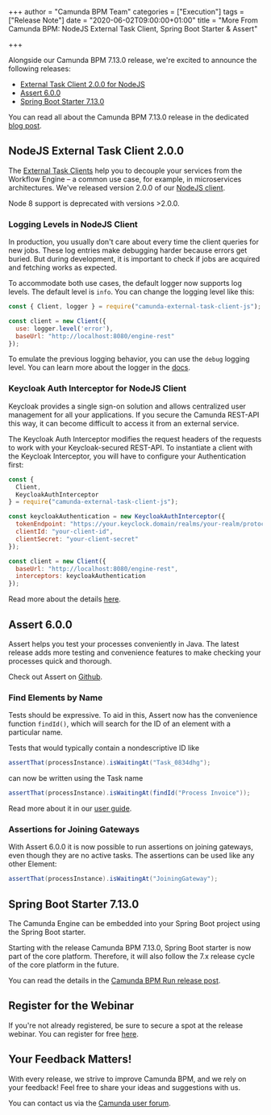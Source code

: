 +++
author = "Camunda BPM Team"
categories = ["Execution"]
tags = ["Release Note"]
date = "2020-06-02T09:00:00+01:00"
title = "More From Camunda BPM: NodeJS External Task Client, Spring Boot Starter & Assert"

+++

Alongside our Camunda BPM 7.13.0 release, we're excited to announce the following releases:

* [External Task Client 2.0.0 for NodeJS](/post/2020/06/camunda-bpm-7.13-side-projects-released/#nodejs-external-task-client-2-0-0)
* [Assert 6.0.0](/post/2020/06/camunda-bpm-7.13-side-projects-released/#assert-6-0-0)
* [Spring Boot Starter 7.13.0](/post/2019/12/camunda-bpm-7.13-side-projects-released/#spring-boot-starter-7-13-0)


You can read all about the Camunda BPM 7.13.0 release in the dedicated [blog post](/post/2020/06/camunda-bpm-7130-released/).

<!--more-->

<!-- FEATURES EXPLANATIONS BEGIN -->

## NodeJS External Task Client 2.0.0

The [External Task Clients](https://docs.camunda.org/manual/7.13/user-guide/ext-client/) help you to decouple your services from the Workflow Engine – a common use case, for example, in microservices architectures. We've released version 2.0.0 of our [NodeJS client](https://github.com/camunda/camunda-external-task-client-js). 

Node 8 support is deprecated with versions >2.0.0.


### Logging Levels in NodeJS Client
In production, you usually don't care about every time the client queries for new jobs. These log entries make debugging harder because errors get buried. But during development, it is important to check if jobs are acquired and fetching works as expected.

To accommodate both use cases, the default logger now supports log levels. The default level is `info`. You can change the logging level like this:

```javascript
const { Client, logger } = require("camunda-external-task-client-js");

const client = new Client({
  use: logger.level('error'),
  baseUrl: "http://localhost:8080/engine-rest"
});
```

To emulate the previous logging behavior, you can use the `debug` logging level. You can learn more about the logger in the [docs](https://github.com/camunda/camunda-external-task-client-js/blob/master/docs/logger.md).

### Keycloak Auth Interceptor for NodeJS Client
Keycloak provides a single sign-on solution and allows centralized user management for all your applications. If you secure the Camunda REST-API this way, it can become difficult to access it from an external service.

The Keycloak Auth Interceptor modifies the request headers of the requests to work with your Keycloak-secured REST-API. To instantiate a client with the Keycloak Interceptor, you will have to configure your Authentication first:

```JavaScript
const {
  Client,
  KeycloakAuthInterceptor
} = require("camunda-external-task-client-js");

const keycloakAuthentication = new KeycloakAuthInterceptor({
  tokenEndpoint: "https://your.keyclock.domain/realms/your-realm/protocol/openid-connect/token",
  clientId: "your-client-id",
  clientSecret: "your-client-secret"
});

const client = new Client({
  baseUrl: "http://localhost:8080/engine-rest",
  interceptors: keycloakAuthentication
});
```

Read more about the details [here](https://github.com/camunda/camunda-external-task-client-js/blob/master/docs/KeycloakAuthInterceptor.md).

## Assert 6.0.0

Assert helps you test your processes conveniently in Java. The latest release adds more testing and convenience features to make checking your processes quick and thorough.

Check out Assert on [Github](https://github.com/camunda/camunda-bpm-assert).

### Find Elements by Name
Tests should be expressive. To aid in this, Assert now has the convenience function `findId()`, which will search for the ID of an element with a particular name.

Tests that would typically contain a nondescriptive ID like 

```Java
assertThat(processInstance).isWaitingAt("Task_0834dhg");
```
can now be written using the Task name
```Java
assertThat(processInstance).isWaitingAt(findId("Process Invoice"));
```

Read more about it in our [user guide](https://github.com/camunda/camunda-bpm-assert/blob/master/docs/User_Guide_BPMN.md#finding-tasks-events-and-gateways-by-name).


### Assertions for Joining Gateways

With Assert 6.0.0 it is now possible to run assertions on joining gateways, even though they are no active tasks.
The assertions can be used like any other Element:

```Java
assertThat(processInstance).isWaitingAt("JoiningGateway");
```

## Spring Boot Starter 7.13.0
The Camunda Engine can be embedded into your Spring Boot project using the Spring Boot starter.

Starting with the release Camunda BPM 7.13.0, Spring Boot starter is now part of the core platform. Therefore, it will also follow the 7.x release cycle of the core platform in the future.

You can read the details in the [Camunda BPM Run release post](https://blog.camunda.com/post/2020/03/introducing-camunda-bpm-run/#changes-in-camunda-bpm-spring-boot-starter).

## Register for the Webinar

If you're not already registered, be sure to secure a spot at the release webinar. You can register for free [here](https://register.gotowebinar.com/register/6891541377977636112).

## Your Feedback Matters!

With every release, we strive to improve Camunda BPM, and we rely on your feedback! Feel free to share your ideas and suggestions with us.

You can contact us via the [Camunda user forum](https://forum.camunda.org/).
